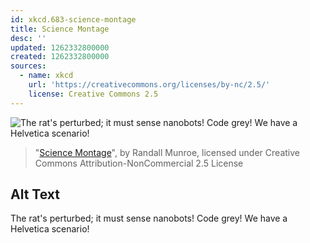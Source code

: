 ```yaml
---
id: xkcd.683-science-montage
title: Science Montage
desc: ''
updated: 1262332800000
created: 1262332800000
sources:
  - name: xkcd
    url: 'https://creativecommons.org/licenses/by-nc/2.5/'
    license: Creative Commons 2.5
---
```

![The rat's perturbed; it must sense nanobots! Code grey!  We have a Helvetica scenario!](https://imgs.xkcd.com/comics/science_montage.png)
> "[Science Montage](https://xkcd.com/683/)", by Randall Munroe, licensed under Creative Commons Attribution-NonCommercial 2.5 License

## Alt Text
The rat's perturbed; it must sense nanobots! Code grey!  We have a Helvetica scenario!

